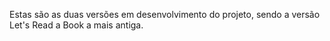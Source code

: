 Estas são as duas versões em desenvolvimento do projeto, sendo a versão Let's Read a Book a mais antiga.
